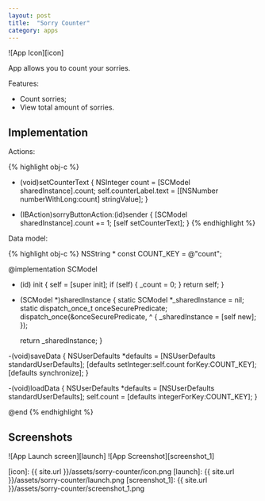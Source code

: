 ```yaml
---
layout: post
title:  "Sorry Counter"
category: apps
---
```


![App Icon][icon]

App allows you to count your sorries. 

Features:

 - Count sorries; 
 - View total amount of sorries.

Implementation
--------------

Actions:

{% highlight obj-c %}
- (void)setCounterText
{
    NSInteger count = [SCModel sharedInstance].count;
    self.counterLabel.text = [[NSNumber numberWithLong:count] stringValue];
}

- (IBAction)sorryButtonAction:(id)sender {
    [SCModel sharedInstance].count += 1;
    [self setCounterText];
}
{% endhighlight %}

Data model:

{% highlight obj-c %}
NSString * const COUNT_KEY = @"count";

@implementation SCModel

- (id) init
{
    self = [super init];
    if (self)
    {
        _count = 0;
    }
    return self;
}

+ (SCModel *)sharedInstance
{
    static SCModel *_sharedInstance = nil;
    static dispatch_once_t onceSecurePredicate;
    dispatch_once(&onceSecurePredicate, ^
                  {
                      _sharedInstance = [self new];
                  });

    return _sharedInstance;
}

-(void)saveData
{
    NSUserDefaults *defaults = [NSUserDefaults standardUserDefaults];
    [defaults setInteger:self.count forKey:COUNT_KEY];
    [defaults synchronize];
}

-(void)loadData
{
    NSUserDefaults *defaults = [NSUserDefaults standardUserDefaults];
    self.count = [defaults integerForKey:COUNT_KEY];
}

@end
{% endhighlight %}


Screenshots
-----------

![App Launch screen][launch]
![App Screenshot][screenshot_1]

[icon]: {{ site.url }}/assets/sorry-counter/icon.png
[launch]: {{ site.url }}/assets/sorry-counter/launch.png
[screenshot_1]: {{ site.url }}/assets/sorry-counter/screenshot_1.png
